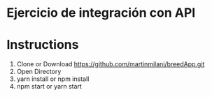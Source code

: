 # Ejercicio de integración con API


# Instructions
1. Clone or Download https://github.com/martinmilani/breedApp.git
2. Open Directory
3. yarn install or npm install
4. npm start or yarn start
